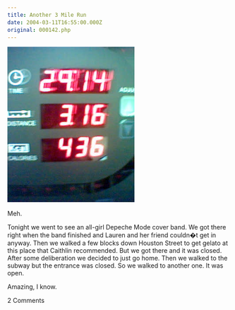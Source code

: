 ```yaml
---
title: Another 3 Mile Run
date: 2004-03-11T16:55:00.000Z
original: 000142.php
---
```


<p class="polaroid" style="--deg: -2deg"><img src="./3milerun.jpg" /></p>
Meh.

Tonight we went to see an all-girl Depeche Mode cover band. We got there right when the band finished and Lauren and her friend couldn�t get in anyway. Then we walked a few blocks down Houston Street to get gelato at this place that Caithlin recommended. But we got there and it was closed. After some deliberation we decided to just go home. Then we walked to the subway but the entrance was closed. So we walked to another one. It was open.

Amazing, I know.

<span class="commentheader">2 Comments</span>

<!-- <div class="commentdivider">
<span class="commentauthorbox">Posted by <a href="http://www.pascal.com/cgi-bin/mt/mt-comments.cgi?__mode=red&id=617">pascal</a></span>
<span class="commentdatebox">Saturday, March 13, 2004</span>
<span class="commenttimebox"> 2:41 PM</span>
</div>
<div class="commentbody">mon nom c’est pascal je suis togolais je veux qu’on m’aide.

voici mon site <a href="http://pascal5.site.voila.fr">http://pascal5.site.voila.fr</a></div>

<div class="commentdivider">
<span class="commentauthorbox">Posted by <a href="http://www.pascal.com/cgi-bin/mt/mt-comments.cgi?__mode=red&id=643">Pascal LeBlanc</a></span>
<span class="commentdatebox">Monday, March 15, 2004</span>
<span class="commenttimebox">11:21 AM</span>
</div>
<div class="commentbody">up yours </div> -->
